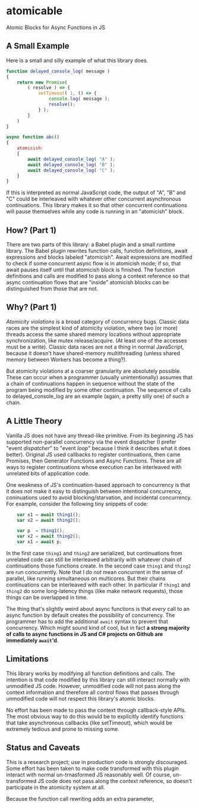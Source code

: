 # atomicable
Atomic Blocks for Async Functions in JS

## A Small Example

Here is a small and silly example of what this library does.

```javascript
function delayed_console_log( message )
{
    return new Promise(
        ( resolve ) => {
            setTimeout( 1, () => {
                console.log( message );
                resolve();
            } );
        }
    )
}

async function abc()
{
    atomicish:
    {
        await delayed_console_log( "A" );
        await delayed_console_log( "B" );
        await delayed_console_log( "C" );
    }
}
```

If this is interpreted as normal JavaScript code, the output of "A", "B" and "C" could be interleaved with whatever other concurrent asynchronous continuations.
This library makes it so that other concurrent continuations will pause themselves while any code is running in an "atomicish" block.

## How? (Part 1)

There are two parts of this library: a Babel plugin and a small runtime library.
The Babel plugin rewrites function calls, function definitions, await expressions and blocks labeled "atomicish".
Await expressions are modified to check if some concurrent async flow is in atomicish mode; if so, that await pauses itself until that atomicish block is finished.
The function definitions and calls are modified to pass along a context reference so that async continuation flows that are "inside" atomicish blocks can be distinguished from those that are not.

## Why? (Part 1)

_Atomicity violations_ is a broad category of concurrency bugs.
Classic data races are the simplest kind of atomicity violation, where two (or more) threads access the same shared memory locations without appropriate synchronization, like mutex release/acquire.
(At least one of the accesses must be a write).
Classic data races are not a thing in normal JavaScript, because it doesn't have shared-memory multithreading (unless shared memory between Workers has become a thing?).

But atomicity violations at a coarser granularity are absolutely possible.
These can occur when a programmer (usually unintentionally) assumes that a chain of continuations happen in sequence without the state of the program being modified by some other continuation.
The sequence of calls to delayed_console_log are an example (again, a pretty silly one) of such a chain.

## A Little Theory

Vanilla JS does not have any thread-like primitive.
From its beginning JS has supported non-parallel concurrency via the event dispatcher (I prefer "event _dispatcher_" to "event _loop_" because I think it describes what it does better).
Original JS used callbacks to register continuations, then came Promises, then Generator Functions and Async Functions.
These are all ways to register continuations whose execution can be interleaved with unrelated bits of application code.

One weakness of JS's continuation-based approach to concurrency is that it does not make it easy to distinguish between intentional concurrency, coninuations used to avoid blocking/starvation, and incidental concurrency.
For example, consider the following tiny snippets of code:

```javascript
    var x1 = await thing1();
    var x2 = await thing2();
```

```javascript
    var p  = thing1();
    var x2 = await thing2();
    var x1 = await p;
```

In the first case `thing1` and `thing2` are serialized, but continuations from unrelated code can still be interleaved arbitrarily with whatever chain of continuations those functions create.
In the second case `thing1` and `thing2` are run concurrently.
Note that I _do not_ mean concurrent in the sense of parallel, like running simultaneous on multicores.
But their chains continuations can be interleaved with each other.
In particular if `thing1` and `thing2` do some long-latency things (like make network requests), those things can be overlapped in time.

The thing that's slightly weird about async functions is that _every_ call to an async function by default creates the possibility of concurrency.
The programmer has to add the additional `await` syntax to prevent that concurrency.
Which might sound kind of cool, but in fact __a strong majority of calls to async functions in JS and C\# projects on Github are immediately `await`'d__.

## Limitations

This library works by modifying all function definitions and calls.
The intention is that code modified by this library can still interact normally with unmodified JS code.
However, unmodified code will not pass along the context information and therefore all control flows that passes through unmodified code will not respect this library's atomic blocks.

No effort has been made to pass the context through callback-style APIs.
The most obvious way to do this would be to explicitly identify functions that take asynchronous callbacks (like setTimeout), which would be extremely tedious and prone to missing some.


## Status and Caveats

This is a research project; use in production code is strongly discouraged.
Some effort has been taken to make code transformed with this plugin interact with normal un-trnasformed JS reasonably well.
Of course, un-transformed JS code does not pass along the context reference, so doesn't participate in the atomicity system at all.


Because the function call rewriting adds an extra parameter, 
